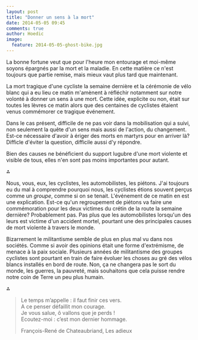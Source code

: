 ```yaml
---
layout: post
title: "Donner un sens à la mort"
date: 2014-05-05 09:45
comments: true
author: Hoedic
image:
  feature: 2014-05-05-ghost-bike.jpg
---
```


La bonne fortune veut que pour l'heure mon entourage et moi-même soyons épargnés par la mort et la maladie. En cette matière ce n'est toujours que partie remise, mais mieux vaut plus tard que maintenant.

La mort tragique d'une cycliste la semaine dernière et la cérémonie de vélo blanc qui a eu lieu ce matin m'amènent à réfléchir notamment sur notre volonté à donner un sens à une mort. Cette idée, explicite ou non, était sur toutes les lèvres ce matin alors que des centaines de cyclistes étaient venus commémorer ce tragique événement.

Dans le cas présent, difficile de ne pas voir dans la mobilisation qui a suivi, non seulement la quête d'un sens mais aussi de l'action, du changement. Est-ce nécessaire d'avoir à ériger des morts en martyrs pour en arriver là? Difficle d'éviter la question, difficile aussi d'y répondre.

Bien des causes ne bénéficient du support lugubre d'une mort violente et visible de tous, elles n'en sont pas moins importantes pour autant.

⁂

Nous, vous, eux, les cyclistes, les automobilistes, les piétons. J'ai toujours eu du mal à comprendre pourquoi nous, les cyclistes étions souvent perçus comme un *groupe*, comme si on se tenait. L'événement de ce matin en est une explication. Est-ce qu'un regroupement de piétons va faire une commémoration pour les deux victimes du crétin de la route la semaine dernière? Probablement pas. Pas plus que les automobilistes lorsqu'un des leurs est victime d'un accident mortel, pourtant une des principales causes de mort violente à travers le monde.

Bizarrement le militantisme semble de plus en plus mal vu dans nos sociétés. Comme si avoir des opinions était une forme d'extrémisme, de menace à la paix sociale. Plusieurs années de militantisme des groupes cyclistes sont pourtant en train de faire évoluer les choses au gré des vélos blancs installés en bord de route. Non, ça ne changera pas le sort du monde, les guerres, la pauvreté, mais souhaitons que cela puisse rendre notre coin de Terre un peu plus humain.

⁂

> Le temps m’appelle : il faut finir ces vers.<br/>
> A ce penser défaillit mon courage.<br/>
> Je vous salue, ô vallons que je perds !<br/>
> Ecoutez-moi : c’est mon dernier hommage.
> <div class="attrib">François-René de Chateaubriand, Les adieux</div>
